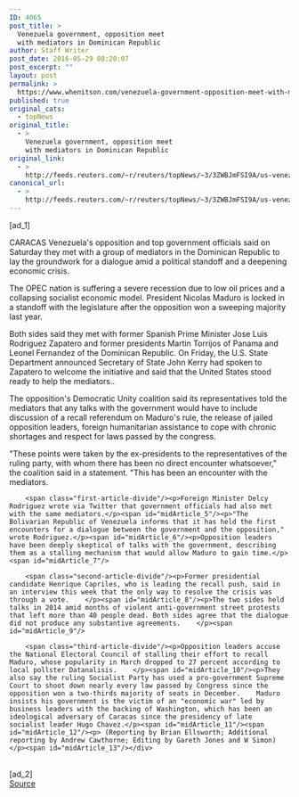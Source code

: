 ```yaml
---
ID: 4065
post_title: >
  Venezuela government, opposition meet
  with mediators in Dominican Republic
author: Staff Writer
post_date: 2016-05-29 08:20:07
post_excerpt: ""
layout: post
permalink: >
  https://www.whenitson.com/venezuela-government-opposition-meet-with-mediators-in-dominican-republic/
published: true
original_cats:
  - topNews
original_title:
  - >
    Venezuela government, opposition meet
    with mediators in Dominican Republic
original_link:
  - >
    http://feeds.reuters.com/~r/reuters/topNews/~3/3ZWBJmFSI9A/us-venezuela-politics-idUSKCN0YJ0GT
canonical_url:
  - >
    http://feeds.reuters.com/~r/reuters/topNews/~3/3ZWBJmFSI9A/us-venezuela-politics-idUSKCN0YJ0GT
---
```

 [ad_1]
<br><div id="articleText">
<span id="midArticle_start"/>

<span class="focusParagraph" readability="4"><p><span class="articleLocation">CARACAS</span> Venezuela's opposition and top government officials said on Saturday they met with a group of mediators in the Dominican Republic to lay the groundwork for a dialogue amid a political standoff and a deepening economic crisis.</p></span><span id="midArticle_0"/><p>The OPEC nation is suffering a severe recession due to low oil prices and a collapsing socialist economic model. President Nicolas Maduro is locked in a standoff with the legislature after the opposition won a sweeping majority last year.</p><span id="midArticle_1"/><p>Both sides said they met with former Spanish Prime Minister Jose Luis Rodriguez Zapatero and former presidents Martin Torrijos of Panama and Leonel Fernandez of the Dominican Republic. On Friday, the U.S. State Department announced Secretary of State John Kerry had spoken to Zapatero to welcome the initiative and said that the United States stood ready to help the mediators..</p><span id="midArticle_2"/><p>The opposition's Democratic Unity coalition said its representatives told the mediators that any talks with the government would have to include discussion of a recall referendum on Maduro's rule, the release of jailed opposition leaders, foreign humanitarian assistance to cope with chronic shortages and respect for laws passed by the congress. </p><span id="midArticle_3"/><p>"These points were taken by the ex-presidents to the representatives of the ruling party, with whom there has been no direct encounter whatsoever," the coalition said in a statement. "This has been an encounter with the mediators.</p><span id="midArticle_4"/>
        
        <span class="first-article-divide"/><p>Foreign Minister Delcy Rodriguez wrote via Twitter that government officials had also met with the same mediators.</p><span id="midArticle_5"/><p>"The Bolivarian Republic of Venezuela informs that it has held the first encounters for a dialogue between the government and the opposition," wrote Rodriguez.</p><span id="midArticle_6"/><p>Opposition leaders have been deeply skeptical of talks with the government, describing them as a stalling mechanism that would allow Maduro to gain time.</p><span id="midArticle_7"/>
        
        <span class="second-article-divide"/><p>Former presidential candidate Henrique Capriles, who is leading the recall push, said in an interview this week that the only way to resolve the crisis was through a vote.    </p><span id="midArticle_8"/><p>The two sides held talks in 2014 amid months of violent anti-government street protests that left more than 40 people dead. Both sides agree that the dialogue did not produce any substantive agreements.    </p><span id="midArticle_9"/>
        
        <span class="third-article-divide"/><p>Opposition leaders accuse the National Electoral Council of stalling their effort to recall Maduro, whose popularity in March dropped to 27 percent according to local pollster Datanalisis.    </p><span id="midArticle_10"/><p>They also say the ruling Socialist Party has used a pro-government Supreme Court to shoot down nearly every law passed by Congress since the opposition won a two-thirds majority of seats in December.    Maduro insists his government is the victim of an "economic war" led by business leaders with the backing of Washington, which has been an ideological adversary of Caracas since the presidency of late socialist leader Hugo Chavez.</p><span id="midArticle_11"/><span id="midArticle_12"/><p> (Reporting by Brian Ellsworth; Additional reporting by Andrew Cawthorne; Editing by Gareth Jones and W Simon)</p><span id="midArticle_13"/></div>
<br>[ad_2]
<br><a href="http://feeds.reuters.com/~r/reuters/topNews/~3/3ZWBJmFSI9A/us-venezuela-politics-idUSKCN0YJ0GT">Source </a>